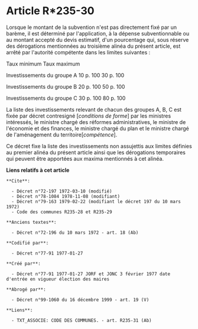 # Article R*235-30

Lorsque le montant de la subvention n'est pas directement fixé par un barème, il est déterminé par l'application, à la
dépense subventionnable ou au montant accepté du devis estimatif, d'un pourcentage qui, sous réserve des dérogations
mentionnées au troisième alinéa du présent article, est arrêté par l'autorité compétente dans les limites suivantes :

Taux minimum Taux maximum

Investissements du groupe A 10 p. 100 30 p. 100 

Investissements du groupe B 20 p. 100 50 p. 100 

Investissements du groupe C 30 p. 100 80 p. 100

La liste des investissements relevant de chacun des groupes A, B, C est fixée par décret contresigné [*conditions de forme*]
par les ministres intéressés, le ministre chargé des réformes administratives, le ministre de l'économie et des finances, le
ministre chargé du plan et le ministre chargé de l'aménagement du territoire[*compétence*]. 

Ce décret fixe la liste des investissements non assujettis aux limites définies au premier alinéa du présent article ainsi
que les dérogations temporaires qui peuvent être apportées aux maxima mentionnés à cet alinéa.

**Liens relatifs à cet article**

	**Cite**:

	  - Décret n°72-197 1972-03-10 (modifié)
	  - Décret n°78-1084 1978-11-08 (modifiant)
	  - Décret n°79-163 1979-02-22 (modifiant le décret 197 du 10 mars 1972)
	  - Code des communes R235-28 et R235-29

	**Anciens textes**:

	  - Décret n°72-196 du 10 mars 1972 - art. 18 (Ab)

	**Codifié par**:

	  - Décret n°77-91 1977-01-27

	**Créé par**:

	  - Décret n°77-91 1977-01-27 JORF et JONC 3 février 1977 date d'entrée en vigueur élection des maires

	**Abrogé par**:

	  - Décret n°99-1060 du 16 décembre 1999 - art. 19 (V)

	**Liens**:

	  - TXT_ASSOCIE: CODE DES COMMUNES. - art. R235-31 (Ab)

